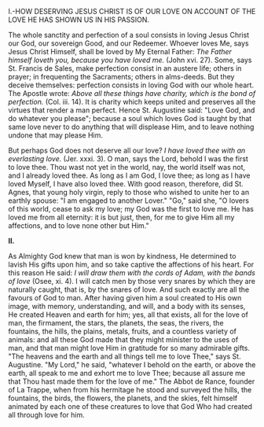 
I.-HOW DESERVING JESUS CHRIST IS OF OUR LOVE ON ACCOUNT OF THE LOVE HE HAS SHOWN US IN HIS PASSION.

The whole sanctity and perfection of a soul consists in loving Jesus Christ our God, our sovereign Good, and our Redeemer. Whoever loves Me, says Jesus Christ Himself, shall be loved by My Eternal Father: *The Father himself loveth you, because you have loved me.* (John xvi. 27). Some, says St. Francis de Sales, make perfection consist in an austere life; others in prayer; in frequenting the Sacraments; others in alms-deeds. But they deceive themselves: perfection consists in loving God with our whole heart. The Apostle wrote: *Above all these things have charity, which is the bond of perfection.* (Col. iii. 14). It is charity which keeps united and preserves all the virtues that render a man perfect. Hence St. Augustine said: \"Love God, and do whatever you please\"; because a soul which loves God is taught by that same love never to do anything that will displease Him, and to leave nothing undone that may please Him.

But perhaps God does not deserve all our love? *I have loved thee with an everlasting love.* (Jer. xxxi. 3). O man, says the Lord, behold I was the first to love thee. Thou wast not yet in the world, nay, the world itself was not, and I already loved thee. As long as I am God, I love thee; as long as I have loved Myself, I have also loved thee. With good reason, therefore, did St. Agnes, that young holy virgin, reply to those who wished to unite her to an earthly spouse: \"I am engaged to another Lover.\" \"Go,\" said she, \"O lovers of this world, cease to ask my love; my God was the first to love me. He has loved me from all eternity: it is but just, then, for me to give Him all my affections, and to love none other but Him.\"

**II\.**

As Almighty God knew that man is won by kindness, He determined to lavish His gifts upon him, and so take captive the affections of his heart. For this reason He said: *I will draw them with the cords of Adam, with the bands of love* (Osee, xi. 4). I will catch men by those very snares by which they are naturally caught, that is, by the snares of love. And such exactly are all the favours of God to man. After having given him a soul created to His own image, with memory, understanding, and will, and a body with its senses, He created Heaven and earth for him; yes, all that exists, all for the love of man, the firmament, the stars, the planets, the seas, the rivers, the fountains, the hills, the plains, metals, fruits, and a countless variety of animals: and all these God made that they might minister to the uses of man, and that man might love Him in gratitude for so many admirable gifts. \"The heavens and the earth and all things tell me to love Thee,\" says St. Augustine. \"My Lord,\" he said, \"whatever I behold on the earth, or above the earth, all speak to me and exhort me to love Thee; because all assure me that Thou hast made them for the love of me.\" The Abbot de Rance, founder of La Trappe, when from his hermitage he stood and surveyed the hills, the fountains, the birds, the flowers, the planets, and the skies, felt himself animated by each one of these creatures to love that God Who had created all through love for him.

